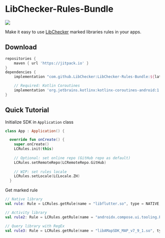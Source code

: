 # LibChecker-Rules-Bundle

[![](https://jitpack.io/v/LibChecker/LibChecker-Rules-Bundle.svg)](https://jitpack.io/v/LibChecker/LibChecker-Rules-Bundle.svg)

Make it easy to use [LibChecker](https://github.com/LibChecker/LibChecker) marked libraries rules in your apps.

## Download

```groovy
repositories {
    maven { url 'https://jitpack.io' }
}
dependencies {
    implementation "com.github.LibChecker:LibChecker-Rules-Bundle:${latest_version}"

    // Required: Kotlin Coroutines
    implementation 'org.jetbrains.kotlinx:kotlinx-coroutines-android:1.6.0'
}
```

## Quick Tutorial

Initialize SDK in `Application` class
```kotlin
class App : Application() {

  override fun onCreate() {
    super.onCreate()
    LCRules.init(this)
    
    // Optional: set online repo (GitHub repo as default)
    LCRules.setRemoteRepo(LCRemoteRepo.GitHub)
    
    // WIP: set rules locale
    LCRules.setLocale(LCLocale.ZH)
  }
```

Get marked rule
```kotlin
// Native library
val rule: Rule = LCRules.getRule(name = "libflutter.so", type = NATIVE, useRegex = false)

// Activity library
val rule2: Rule = LCRules.getRule(name = "androidx.compose.ui.tooling.PreviewActivity", type = ACTIVITY, useRegex = false)

// Query library with RegEx
val rule3: Rule = LCRules.getRule(name = "libAMapSDK_MAP_v7_9_1.so", type = NATIVE, useRegex = true)
```
